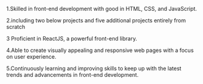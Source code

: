 
1.Skilled in front-end development with good in HTML, CSS, and JavaScript.

2.including two  below projects and five additional projects entirely from scratch

3 Proficient in ReactJS, a powerful front-end library.

4.Able to create visually appealing and responsive web pages with a focus on user experience.

5.Continuously learning and improving skills to keep up with the latest trends and advancements in front-end development.
